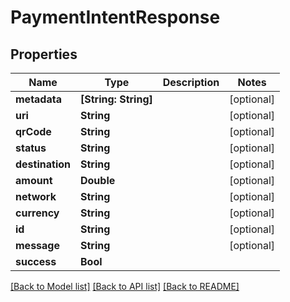 # PaymentIntentResponse

## Properties
Name | Type | Description | Notes
------------ | ------------- | ------------- | -------------
**metadata** | **[String: String]** |  | [optional] 
**uri** | **String** |  | [optional] 
**qrCode** | **String** |  | [optional] 
**status** | **String** |  | [optional] 
**destination** | **String** |  | [optional] 
**amount** | **Double** |  | [optional] 
**network** | **String** |  | [optional] 
**currency** | **String** |  | [optional] 
**id** | **String** |  | [optional] 
**message** | **String** |  | [optional] 
**success** | **Bool** |  | 

[[Back to Model list]](../README.md#documentation-for-models) [[Back to API list]](../README.md#documentation-for-api-endpoints) [[Back to README]](../README.md)


